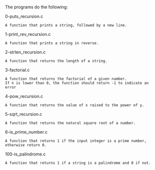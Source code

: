 The programs do the following:

0-puts_recursion.c

	A function that prints a string, followed by a new line.

1-print_rev_recursion.c

	A function that prints a string in reverse.

2-strlen_recursion.c

	A function that returns the length of a string.

3-factorial.c

	A function that returns the factorial of a given number.
	If n is lower than 0, the function should return -1 to indicate an error

4-pow_recursion.c

	A function that returns the value of x raised to the power of y.

5-sqrt_recursion.c

	A function that returns the natural square root of a number.

6-is_prime_number.c

	A function that returns 1 if the input integer is a prime number, otherwise return 0.

100-is_palindrome.c

	A function that returns 1 if a string is a palindrome and 0 if not.
